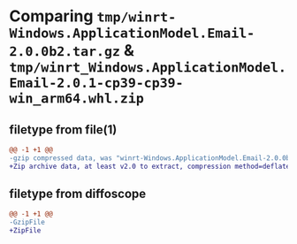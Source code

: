 # Comparing `tmp/winrt-Windows.ApplicationModel.Email-2.0.0b2.tar.gz` & `tmp/winrt_Windows.ApplicationModel.Email-2.0.1-cp39-cp39-win_arm64.whl.zip`

## filetype from file(1)

```diff
@@ -1 +1 @@
-gzip compressed data, was "winrt-Windows.ApplicationModel.Email-2.0.0b2.tar", last modified: Sat Dec  2 18:19:54 2023, max compression
+Zip archive data, at least v2.0 to extract, compression method=deflate
```

## filetype from diffoscope

```diff
@@ -1 +1 @@
-GzipFile
+ZipFile
```

